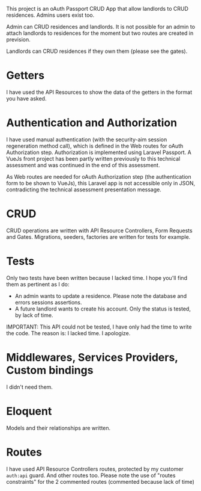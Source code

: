 This project is an oAuth Passport CRUD App that allow landlords to CRUD residences. Admins users exist too.

Admin can CRUD residences and landlords. It is not possible for an admin to attach landlords to residences for the moment but two routes are created in prevision.

Landlords can CRUD residences if they own them (please see the gates).

# Getters

I have used the API Resources to show the data of the getters in the format you have asked.

# Authentication and Authorization

I have used manual authentication (with the security-aim session regeneration method call), which is defined in the Web routes for oAuth Authorization step.
Authorization is implemented using Laravel Passport. A VueJs front project has been partly written previously to this technical assessment and was continued in the end of this assessment.

As Web routes are needed for oAuth Authorization step (the authentication form to be shown to VueJs), this Laravel app is not accessible only in JSON, contradicting the technical assessment presentation message.

# CRUD

CRUD operations are written with API Resource Controllers, Form Requests and Gates.
Migrations, seeders, factories are written for tests for example.

# Tests

Only two tests have been written because I lacked time. I hope you'll find them as pertinent as I do:
- An admin wants to update a residence. Please note the database and errors sessions assertions.
- A future landlord wants to create his account. Only the status is tested, by lack of time.

IMPORTANT:
This API could not be tested, I have only had the time to write the code. The reason is: I lacked time.
I apologize.

# Middlewares, Services Providers, Custom bindings

I didn't need them.

# Eloquent

Models and their relationships are written.

# Routes

I have used API Resource Controllers routes, protected by my customer `auth:api` guard.
And other routes too. Please note the use of "routes constraints" for the 2 commented routes (commented because lack of time)